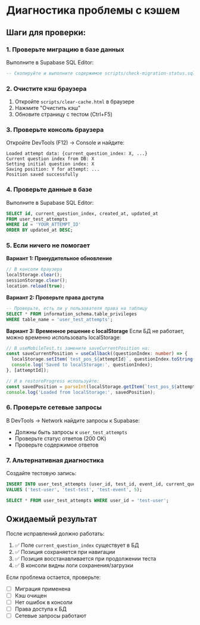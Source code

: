# Диагностика проблемы с кэшем

## Шаги для проверки:

### 1. Проверьте миграцию в базе данных
Выполните в Supabase SQL Editor:
```sql
-- Скопируйте и выполните содержимое scripts/check-migration-status.sql
```

### 2. Очистите кэш браузера
1. Откройте `scripts/clear-cache.html` в браузере
2. Нажмите "Очистить кэш"
3. Обновите страницу с тестом (Ctrl+F5)

### 3. Проверьте консоль браузера
Откройте DevTools (F12) → Console и найдите:

```
Loaded attempt data: {current_question_index: X, ...}
Current question index from DB: X
Setting initial question index: X
Saving position: Y for attempt: ...
Position saved successfully
```

### 4. Проверьте данные в базе
Выполните в Supabase SQL Editor:
```sql
SELECT id, current_question_index, created_at, updated_at
FROM user_test_attempts 
WHERE id = 'YOUR_ATTEMPT_ID'
ORDER BY updated_at DESC;
```

### 5. Если ничего не помогает

**Вариант 1: Принудительное обновление**
```javascript
// В консоли браузера
localStorage.clear();
sessionStorage.clear();
location.reload(true);
```

**Вариант 2: Проверьте права доступа**
```sql
-- Проверьте, есть ли у пользователя права на таблицу
SELECT * FROM information_schema.table_privileges 
WHERE table_name = 'user_test_attempts';
```

**Вариант 3: Временное решение с localStorage**
Если БД не работает, можно временно использовать localStorage:

```typescript
// В useMobileTest.ts замените saveCurrentPosition на:
const saveCurrentPosition = useCallback((questionIndex: number) => {
  localStorage.setItem(`test_pos_${attemptId}`, questionIndex.toString());
  console.log('Saved to localStorage:', questionIndex);
}, [attemptId]);

// И в restoreProgress используйте:
const savedPosition = parseInt(localStorage.getItem(`test_pos_${attemptId}`) || '0');
console.log('Loaded from localStorage:', savedPosition);
```

### 6. Проверьте сетевые запросы
В DevTools → Network найдите запросы к Supabase:
- Должны быть запросы к `user_test_attempts`
- Проверьте статус ответов (200 OK)
- Проверьте содержимое ответов

### 7. Альтернативная диагностика
Создайте тестовую запись:
```sql
INSERT INTO user_test_attempts (user_id, test_id, event_id, current_question_index)
VALUES ('test-user', 'test-test', 'test-event', 5);

SELECT * FROM user_test_attempts WHERE user_id = 'test-user';
```

## Ожидаемый результат

После исправлений должно работать:
1. ✅ Поле `current_question_index` существует в БД
2. ✅ Позиция сохраняется при навигации
3. ✅ Позиция восстанавливается при продолжении теста
4. ✅ В консоли видны логи сохранения/загрузки

Если проблема остается, проверьте:
- [ ] Миграция применена
- [ ] Кэш очищен
- [ ] Нет ошибок в консоли
- [ ] Права доступа к БД
- [ ] Сетевые запросы работают
